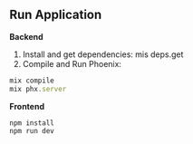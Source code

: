 ## Run Application

**Backend**
  1. Install and get dependencies: mis deps.get
  2. Compile and Run Phoenix:
```js
mix compile
mix phx.server
```

**Frontend**
```js
npm install
npm run dev
```

